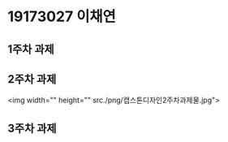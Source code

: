 # 19173027 이채연

## 1주차 과제

## 2주차 과제
 <img width="" height="" src./png/캡스톤디자인2주차과제물.jpg"></img>

## 3주차 과제

